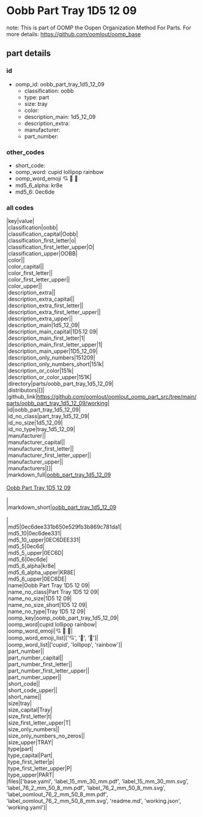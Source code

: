 # Oobb Part Tray 1D5 12 09  

note: This is part of OOMP the Oopen Organization Method For Parts. For more details: https://github.com/oomlout/oomp_base

##  part details





### id
* oomp_id: oobb_part_tray_1d5_12_09
  * classification: oobb
  * type: part
  * size: tray
  * color: 
  * description_main: 1d5_12_09
  * description_extra: 
  * manufacturer: 
  * part_number: 

### other_codes
* short_code: 
* oomp_word: cupid lollipop rainbow
* oomp_word_emoji :cupid: :lollipop: :rainbow:
* md5_6_alpha: kr8e
* md5_6: 0ec6de

### all codes 
|key|value|  
|classification|oobb|  
|classification_capital|Oobb|  
|classification_first_letter|o|  
|classification_first_letter_upper|O|  
|classification_upper|OOBB|  
|color||  
|color_capital||  
|color_first_letter||  
|color_first_letter_upper||  
|color_upper||  
|description_extra||  
|description_extra_capital||  
|description_extra_first_letter||  
|description_extra_first_letter_upper||  
|description_extra_upper||  
|description_main|1d5_12_09|  
|description_main_capital|1D5.12 09|  
|description_main_first_letter|1|  
|description_main_first_letter_upper|1|  
|description_main_upper|1D5_12_09|  
|description_only_numbers|151209|  
|description_only_numbers_short|151k|  
|description_or_color|151k|  
|description_or_color_upper|151K|  
|directory|parts/oobb_part_tray_1d5_12_09|  
|distributors|[]|  
|github_link|https://github.com/oomlout/oomlout_oomp_part_src/tree/main/parts/oobb_part_tray_1d5_12_09/working|  
|id|oobb_part_tray_1d5_12_09|  
|id_no_class|part_tray_1d5_12_09|  
|id_no_size|1d5_12_09|  
|id_no_type|tray_1d5_12_09|  
|manufacturer||  
|manufacturer_capital||  
|manufacturer_first_letter||  
|manufacturer_first_letter_upper||  
|manufacturer_upper||  
|manufacturers|[]|  
|markdown_full|[oobb_part_tray_1d5_12_09](https://github.com/oomlout/oomlout_oomp_part_src/tree/main/parts/oobb_part_tray_1d5_12_09/working)<br>[](https://github.com/oomlout/oomlout_oomp_part_src/tree/main/parts/oobb_part_tray_1d5_12_09/working)<br>[Oobb Part Tray 1D5 12 09](https://github.com/oomlout/oomlout_oomp_part_src/tree/main/parts/oobb_part_tray_1d5_12_09/working)<br><br>|  
|markdown_short|[oobb_part_tray_1d5_12_09](https://github.com/oomlout/oomlout_oomp_part_src/tree/main/parts/oobb_part_tray_1d5_12_09/working)<br><br>|  
|md5|0ec6dee331b650e529fb3b869c781da1|  
|md5_10|0ec6dee331|  
|md5_10_upper|0EC6DEE331|  
|md5_5|0ec6d|  
|md5_5_upper|0EC6D|  
|md5_6|0ec6de|  
|md5_6_alpha|kr8e|  
|md5_6_alpha_upper|KR8E|  
|md5_6_upper|0EC6DE|  
|name|Oobb Part Tray 1D5 12 09|  
|name_no_class|Part Tray 1D5 12 09|  
|name_no_size|1D5 12 09|  
|name_no_size_short|1D5 12 09|  
|name_no_type|Tray 1D5 12 09|  
|oomp_key|oomp_oobb_part_tray_1d5_12_09|  
|oomp_word|cupid lollipop rainbow|  
|oomp_word_emoji|:cupid: :lollipop: :rainbow:|  
|oomp_word_emoji_list|[':cupid:', ':lollipop:', ':rainbow:']|  
|oomp_word_list|['cupid', 'lollipop', 'rainbow']|  
|part_number||  
|part_number_capital||  
|part_number_first_letter||  
|part_number_first_letter_upper||  
|part_number_upper||  
|short_code||  
|short_code_upper||  
|short_name||  
|size|tray|  
|size_capital|Tray|  
|size_first_letter|t|  
|size_first_letter_upper|T|  
|size_only_numbers||  
|size_only_numbers_no_zeros||  
|size_upper|TRAY|  
|type|part|  
|type_capital|Part|  
|type_first_letter|p|  
|type_first_letter_upper|P|  
|type_upper|PART|  
|files|['base.yaml', 'label_15_mm_30_mm.pdf', 'label_15_mm_30_mm.svg', 'label_76_2_mm_50_8_mm.pdf', 'label_76_2_mm_50_8_mm.svg', 'label_oomlout_76_2_mm_50_8_mm.pdf', 'label_oomlout_76_2_mm_50_8_mm.svg', 'readme.md', 'working.json', 'working.yaml']|  
